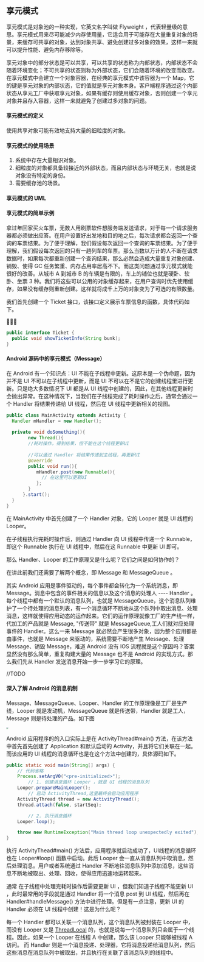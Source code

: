 ## 享元模式

享元模式是对象池的一种实现，它英文名字叫做 Flyweight ，代表轻量级的意思。享元模式用来尽可能减少内存使用量，它适合用于可能存在大量重复对象的场景，来缓存可共享的对象，达到对象共享、避免创建过多对象的效果，这样一来就可以提升性能、避免内存移除等。

享元对象中的部分状态是可以共享，可以共享的状态称为内部状态，内部状态不会随着环境变化；不可共享的状态则称为外部状态，它们会随着环境的改变而改变。在享元模式中会建立一个对象容器，在经典的享元模式中该容器为一个 Map，它的键是享元对象的内部状态，它的值就是享元对象本身。客户端程序通过这个内部状态从享元工厂中获取享元对象，如果有缓存则使用缓存对象，否则创建一个享元对象并且存入容器，这样一来就避免了创建过多对象的问题。

#### 享元模式的定义

使用共享对象可能有效地支持大量的细粒度的对象。

#### 享元模式的使用场景

1. 系统中存在大量相识对象。
2. 细粒度的对象都具备较接近的外部状态，而且内部状态与环境无关，也就是说对象没有特定的身份。
3. 需要缓存池的场景。

#### 享元模式的 UML

#### 享元模式的简单示例

拿过年回家买火车票，无数人用刷票软件想服务端发送请求，对于每一个请求服务器都必须做出应答。在用户设置好出发地和目的地之后，每次请求都会返回一个查询的车票结果。为了便于理解，我们假设每次返回一个查询的车票结果。为了便于理解，我们假设每次返回的只有一趟列车的车票。那么当数以万计的人不断在请求数据时，如果每次都重新创建一个查询结果，那么必然会造成大量重复对象创建、销毁、使得 GC 任务繁重、内存占用率居高不下。而这类问题通过享元模式就能很好的改善。从城市 A 到城市 B 的车辆是有限的，车上的铺位也就是硬卧、软卧、坐票 3 种。我们将这些可以公用的对象缓存起来，在用户查询时优先使用缓存，如果没有缓存则重新创建。这样就将成千上万的对象变为了可选的有限数量。



我们首先创建一个 Ticket 接口，该接口定义展示车票信息的函数，具体代码如下。



```java
public interface Ticket	{
  public void showTicketInfo(String bunk);
}
```







#### Android 源码中的享元模式（Message）

在 Android 有一个知识点：UI 不能在子线程中更新。这原本是一个伪命题，因为并不是 UI 不可以在子线程中更新，而是 UI 不可以在不是它的创建线程里进行更新。只是绝大多数情况下 UI 都是从 UI 线程中创建的，因此，在其他线程更新时会抛出异常。在这种情况下，当我们在子线程完成了耗时操作之后，通常会通过一个 Handler 将结果传递给 UI 线程，然后在 UI 线程中更新相关的视图。

```java
public class MainActivity extends Activity {
  Handler mHandler = new Handler();
  
  private void doSomething(){
    	new Thread(){
        //耗时操作，得到结果，但不能在这个线程更新UI
        
        //可以通过 Handler 将结果传递到主线程，再更新UI
        @override
        public void run(){
           mHandler.post(new Runnable(){
             // 在这里可以更新UI
           };
        }
      }.start();
  }
}
```

在 MainActivity 中首先创建了一个 Handler 对象，它的 Looper 就是 UI 线程的 Looper。

在子线程执行完耗时操作后，则通过 Handler 向 UI 线程中传递一个 Runnable，即这个 Runnable 执行在 UI 线程中，然后在这 Runnable 中更新 UI 即可。

那么 Handler、Looper 的工作原理又是什么呢？它们之间是如何协作的？

在讲此前我们还需要了解两个概念，即 Message 和 MessageQueue 。 

其实 Android 应用是事件驱动的，每个事件都会转化为一个系统消息，即 Message。消息中包含的事件相关的信息以及这个消息的处理人 ---- Handler 。每个线程中都有一个默认的消息队列，也就是 MessageQueue，这个消息队列维护了一个待处理的消息列表，有一个消息循环不断地从这个队列中取出消息、处理消息，这样就使得应用动态的运作起来。它们的运作原理就像工厂的生产线一样，代加工的产品就是 Message, "传送带" 就是 MessageQueue,工人们就对应处理事件的 Handler。这么一来 Message 就必然会产生很多对象，因为整个应用都是由事件，也就是 Message 来驱动的，系统需要不断地产生 Message、处理 Message、销毁 Message，难道 Android 没有 IOS 流程就是这个原因吗？答案显然没有那么简单，重复构建大量的 Message 也不是 Android 的实现方式。那么我们先从 Handler 发送消息开始一步一步学习它的原理。



//TODO

#### 深入了解 Android 的消息机制

Message、MessageQueue、Looper、Handler 的工作原理像是工厂是生产线，Looper 就是发动机，MessageQueue 就是传送带，Handler 就是工人，Message 则是待处理的产品。如下图



<img src="https://note-austen-1256667106.cos.ap-beijing.myqcloud.com/2020-03-30-152856.png" style="zoom:30%;" />

Android 应用程序的的入口实际上是在 ActivityThread#main() 方法，在该方法中首先首先创建了 Application 和默认启动的 Activity，并且将它们关联在一起。而该应用的 UI 线程的消息循环也是在这个方法中创建的，具体源码如下。

```java
public static void main(String[] args) {
  	// 代码省略
    Process.setArgV0("<pre-initialized>");
		// 1. 创建消息循环 Looper ，就是 UI 线程的消息队列
    Looper.prepareMainLooper();
		// 启动 ActivityThread,这里最终会启动应用程序
    ActivityThread thread = new ActivityThread();
    thread.attach(false, startSeq);

 		// 2. 执行消息循环
    Looper.loop();

    throw new RuntimeException("Main thread loop unexpectedly exited");
}
```

执行 ActivityThead#main() 方法后，应用程序就启动成功了，UI线程的消息循环也在 Looper#loop() 函数中启动。此后 Looper 会一直从消息队列中取消息，然后处理消息。用户或者系统通过 Handler 不断地往消息队列中添加消息，这些消息不断地被取出、处理、回收，使得应用迅速地运转起来。

通常 在子线程中处理完耗时操作后需要更新 UI ，但我们知道子线程不能更新 UI ，此时最常用的手段就是通过 Handler 将一个消息 post 到 UI 线程，然后再在 Handler#handleMessage() 方法中进行处理。但是有一点注意，更新 UI 的 Handler 必须在 UI 线程中创建！这是为什么呢？

每一个 Handler 都可以关联一个消息队列，这个消息队列被封装在 Looper 中，而没有 Looper 又是 [ThreadLocal](https://droidyue.com/blog/2016/03/13/learning-threadlocal-in-java/) 的，也就是说每一个消息队列只会属于一个线程。因此，如果一个 Looper 在线程 A 中创建，那么该 Looper 只能够被线程 A 访问。 而 Handler 则是一个消息投递、处理器，它将消息投递给消息队列，然后这些消息在消息队列中被取出，并且执行在关联了该消息队列的线程中。



